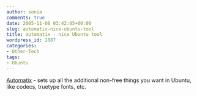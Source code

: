 ```yaml
---
author: sonia
comments: true
date: 2005-11-08 03:42:05+00:00
slug: automatix-nice-ubuntu-tool
title: automatix - nice Ubuntu tool
wordpress_id: 1087
categories:
- Other-Tech
tags:
- Ubuntu
---
```


[Automatix](http://ubuntuforums.org/showthread.php?t=66563) - sets up all the additional non-free things you want in Ubuntu, like codecs, truetype fonts, etc.

